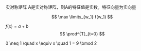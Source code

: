 实对称矩阵
A是实对称矩阵，则A的特征值是实数，特征向量为实向量

$$
\max \limits_{w_1} f(w_1)
$$

$f(x) = a + b$
$$
\prod^{T}_{t=0}
$$

$$
$$ 0 \neq 1 \quad x \equiv x \quad 1 = 9 \bmod 2 $$
$$
